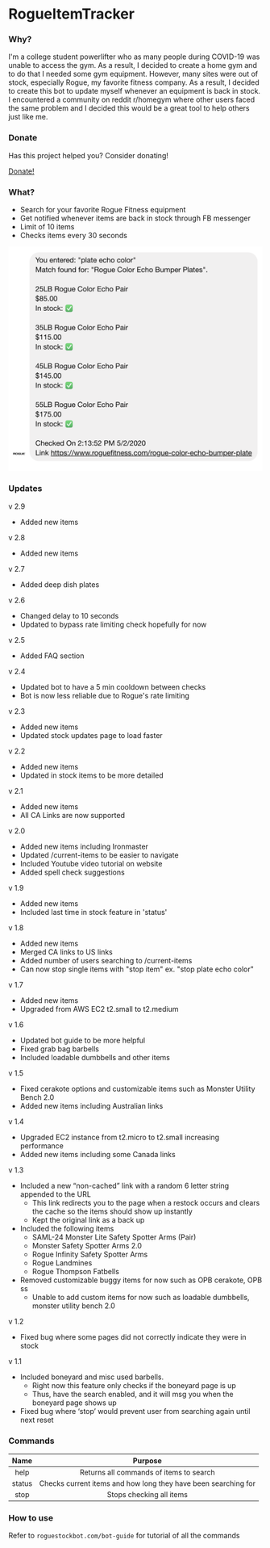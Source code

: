 # RogueItemTracker

### Why?

I'm a college student powerlifter who as many people during COVID-19 was unable
to access the gym. As a result, I decided to create a home gym and to do that I
needed some gym equipment. However, many sites were out of stock, especially
Rogue, my favorite fitness company. As a result, I decided to create this bot to
update myself whenever an equipment is back in stock. I encountered a community
on reddit r/homegym where other users faced the same problem and I decided this
would be a great tool to help others just like me.

### Donate

Has this project helped you? Consider donating!

[Donate!](https://paypal.me/roguestockbot)

### What?

- Search for your favorite Rogue Fitness equipment
- Get notified whenever items are back in stock through FB messenger
- Limit of 10 items
- Checks items every 30 seconds

![result](/views/images/home-demo.png)

### Updates

v 2.9

- Added new items

v 2.8

- Added new items

v 2.7

- Added deep dish plates

v 2.6

- Changed delay to 10 seconds
- Updated to bypass rate limiting check hopefully for now

v 2.5

- Added FAQ section

v 2.4

- Updated bot to have a 5 min cooldown between checks
- Bot is now less reliable due to Rogue's rate limiting

v 2.3

- Added new items
- Updated stock updates page to load faster

v 2.2

- Added new items
- Updated in stock items to be more detailed

v 2.1

- Added new items
- All CA Links are now supported

v 2.0

- Added new items including Ironmaster
- Updated /current-items to be easier to navigate
- Included Youtube video tutorial on website
- Added spell check suggestions

v 1.9

- Added new items
- Included last time in stock feature in 'status'

v 1.8

- Added new items
- Merged CA links to US links
- Added number of users searching to /current-items
- Can now stop single items with "stop item" ex. "stop plate echo color"

v 1.7

- Added new items
- Upgraded from AWS EC2 t2.small to t2.medium

v 1.6

- Updated bot guide to be more helpful
- Fixed grab bag barbells
- Included loadable dumbbells and other items

v 1.5

- Fixed cerakote options and customizable items such as Monster Utility Bench
  2.0
- Added new items including Australian links

v 1.4

- Upgraded EC2 instance from t2.micro to t2.small increasing performance
- Added new items including some Canada links

v 1.3

- Included a new “non-cached” link with a random 6 letter string appended to the
  URL
  - This link redirects you to the page when a restock occurs and clears the
    cache so the items should show up instantly
  - Kept the original link as a back up
- Included the following items
  - SAML-24 Monster Lite Safety Spotter Arms (Pair)
  - Monster Safety Spotter Arms 2.0
  - Rogue Infinity Safety Spotter Arms
  - Rogue Landmines
  - Rogue Thompson Fatbells
- Removed customizable buggy items for now such as OPB cerakote, OPB ss
  - Unable to add custom items for now such as loadable dumbbells, monster
    utility bench 2.0

v 1.2

- Fixed bug where some pages did not correctly indicate they were in stock

v 1.1

- Included boneyard and misc used barbells.
  - Right now this feature only checks if the boneyard page is up
  - Thus, have the search enabled, and it will msg you when the boneyard page
    shows up
- Fixed bug where ‘stop’ would prevent user from searching again until next
  reset

### Commands

|  Name  |                            Purpose                             |
| :----: | :------------------------------------------------------------: |
|  help  |            Returns all commands of items to search             |
| status | Checks current items and how long they have been searching for |
|  stop  |                    Stops checking all items                    |

### How to use

Refer to `roguestockbot.com/bot-guide` for tutorial of all the commands
